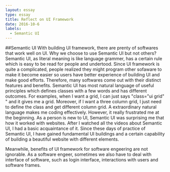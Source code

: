 ```yaml
---
layout: essay
type: essay
title: Reflect on UI Framework
date: 2016-10-6
labels:
  - Semantic UI
---
```

##Semantic UI
With building UI framework, there are prenty of softwares that work well on UI.  Why we choose to use Semantic UI but not others?  Semantic UI, as literal meaning is like language grammer, has a certain rule which is easy to be read for people and undertood.  Since UI framework is quite a complicated, people realized they might program other sofaware to make it become easier so users have better experience of building UI and make good efforts.  Therefore, many softwares come out with their distinct features and benefits.  Semantic UI has most natural language of useful principles which defines classes with a few words and has different outcomes.  For examples, when I want a grid, I can just says "class="ui grid" " and it gives me a grid.  Moreover, if I want a three column grid, I just need to define the class and get different column grid.  A extraordinary natural language makes me coding effectively.  However, it really frustrated me at the beginning.  As a person is new to UI, Semantic UI was surprising me that how it worked with websites.  After I watched all the videos about Semantic UI, I had a basic acquaintance of it.  Since these days of practice of Semantic UI, I have gained fundamental UI buildings and a certain capability of building a beautiful website with different elements.  

Meanwhile, benefits of UI framework for software engeering are not ignorable.  As a software engeer, sometimes we also have to deal with interface of software, such as login interface, interactions with users and software frames.  

